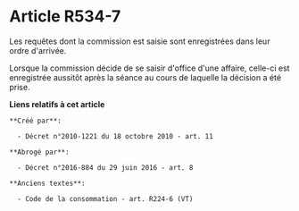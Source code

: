# Article R534-7

Les requêtes dont la commission est saisie sont enregistrées dans leur ordre d'arrivée.

Lorsque la commission décide de se saisir d'office d'une affaire, celle-ci est enregistrée aussitôt après la séance au cours
de laquelle la décision a été prise.

**Liens relatifs à cet article**

	**Créé par**:

	  - Décret n°2010-1221 du 18 octobre 2010 - art. 11

	**Abrogé par**:

	  - Décret n°2016-884 du 29 juin 2016 - art. 8

	**Anciens textes**:

	  - Code de la consommation - art. R224-6 (VT)
